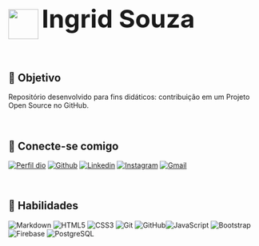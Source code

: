 <h1 >
     <img align="center" width="60px" src="https://i.postimg.cc/w3X1qgHh/eu-mascote-int.png)](http://https://i.postimg.cc/w3X1qgHh/eu-mascote-int.png">
    <span style="font-size:50px"> Ingrid Souza</span>
</h1>


<br>

## 🎯 Objetivo
Repositório desenvolvido para fins didáticos: contribuição em um Projeto Open Source no GitHub.

<br>

## 🔗 Conecte-se comigo
[![Perfil dio](https://img.shields.io/badge/Meu_Perfil_dio-590964?style=for-the-badge)](https://www.dio.me/users/ingridcoelhodeabreu) [![Github](https://img.shields.io/badge/Github-590964?style=for-the-badge&logo=github&logoColor=white)](https://github.com/EuIngridSouza) [![Linkedin](https://img.shields.io/badge/linkedin-590964?style=for-the-badge&logo=linkedin&logoColor=white)](https://www.linkedin.com/in/ingrid-coelho-de-abreu-de-souza?utm_source=share&utm_campaign=share_via&utm_content=profile&utm_medium=android_app) [![Instagram](https://img.shields.io/badge/instagram-590964?style=for-the-badge&logo=instagram&logoColor=white)](https://instagram.com/ingridcoelhoab.s?utm_source=qr&igshid=ZDExYjZkNGI0OA==) [![Gmail](https://img.shields.io/badge/Gmail-590964?style=for-the-badge&logo=gmail&logoColor=white)](mailto:ingridcoelhodeabreu@gmail.com)

<br>

## 💎 Habilidades
![Markdown](https://img.shields.io/badge/Markdown-a706bc?style=for-the-badge&logo=markdown) ![HTML5](https://img.shields.io/badge/HTML5-6a496e?style=for-the-badge&logo=html5&logoColor=white) ![CSS3](https://img.shields.io/badge/CSS3-ab70b2?style=for-the-badge&logo=css3&logoColor=white) ![Git](https://img.shields.io/badge/GIT-881098?style=for-the-badge&logo=git&logoColor=white) ![GitHub](https://img.shields.io/badge/GITHUB-881098?style=for-the-badge&logo=github&logoColor=white)![JavaScript](https://img.shields.io/badge/JavaScript-b959c5?style=for-the-badge&logo=javascript&logoColor=white) ![Bootstrap](https://img.shields.io/badge/-boostrap-a57efd?style=for-the-badge&logo=bootstrap&labelColor=white) ![Firebase](https://img.shields.io/badge/FIREBASE-743d7b?style=for-the-badge&logo=firebase&logoColor=white)
![PostgreSQL](https://img.shields.io/badge/PostgreSQL-743d7b?style=for-the-badge&logo=postgresql&logoColor=white)